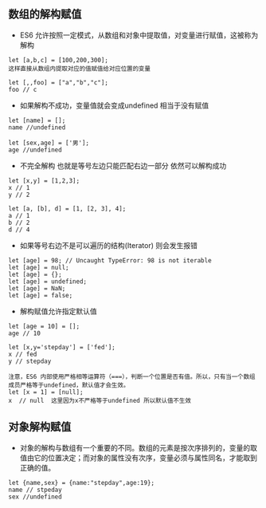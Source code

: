 ## 数组的解构赋值
- ES6 允许按照一定模式，从数组和对象中提取值，对变量进行赋值，这被称为解构
```
let [a,b,c] = [100,200,300];
这样直接从数组内提取对应的值赋值给对应位置的变量

let [,,foo] = ["a","b","c"];
foo // c
```
- 如果解构不成功，变量值就会变成undefined 相当于没有赋值
```
let [name] = [];
name //undefined

let [sex,age] = ['男'];
age //undefined
```
- 不完全解构 也就是等号左边只能匹配右边一部分 依然可以解构成功
```
let [x,y] = [1,2,3];
x // 1
y // 2

let [a, [b], d] = [1, [2, 3], 4];
a // 1
b // 2
d // 4
```

- 如果等号右边不是可以遍历的结构(Iterator) 则会发生报错
```
let [age] = 98; // Uncaught TypeError: 98 is not iterable
let [age] = null;
let [age] = {};
let [age] = undefined;
let [age] = NaN;
let [age] = false;
```

- 解构赋值允许指定默认值
```
let [age = 10] = [];
age // 10

let [x,y='stepday'] = ['fed'];
x // fed
y // stepday

注意，ES6 内部使用严格相等运算符（===），判断一个位置是否有值。所以，只有当一个数组成员严格等于undefined，默认值才会生效。
let [x = 1] = [null];
x  // null  这里因为x不严格等于undefined 所以默认值不生效
```

## 对象解构赋值
- 对象的解构与数组有一个重要的不同。数组的元素是按次序排列的，变量的取值由它的位置决定；而对象的属性没有次序，变量必须与属性同名，才能取到正确的值。
```
let {name,sex} = {name:"stepday",age:19};
name // stpeday
sex //undefined
```

